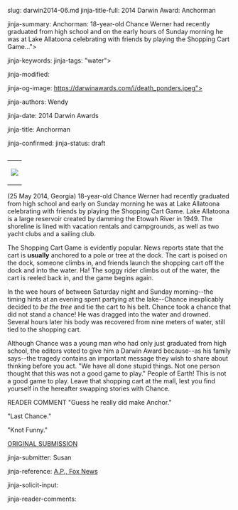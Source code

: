 slug: darwin2014-06.md
jinja-title-full: 2014 Darwin Award: Anchorman

jinja-summary: Anchorman: 18-year-old Chance Werner had recently graduated from high school and on the early hours of Sunday morning he was at Lake Allatoona celebrating with friends by playing the Shopping Cart Game...">

jinja-keywords:
jinja-tags: "water">

jinja-modified:

jinja-og-image: https://darwinawards.com/i/death_ponders.jpeg">

jinja-authors: Wendy

jinja-date: 2014 Darwin Awards


jinja-title: Anchorman


jinja-confirmed:
jinja-status: draft
<TABLE border=0 align=right><TR><TD align=center>

<A href="/cgi/search.pl?keywords=category%3Dwater&swishindex=stories.data&show_description=yes&maxdisplay=10&maxresults=50"><IMG src="/i/icon/fish.jpg" border=0></A>

</TD></TR></TABLE>

(25 May 2014, Georgia) 18-year-old Chance Werner had recently graduated
from high school and early on Sunday morning he was at Lake Allatoona
celebrating with friends by playing the Shopping Cart Game. Lake Allatoona
is a large reservoir created by damming the Etowah River in 1949. The
shoreline is lined with vacation rentals and campgrounds, as well as two
yacht clubs and a sailing club.

The Shopping Cart Game is evidently popular. News reports state that the
cart is <B>usually</B> anchored to a pole or tree at the dock. The cart is
poised on the dock, someone climbs in, and friends launch the shopping cart
off the dock and into the water. Ha! The soggy rider climbs out of the
water, the cart is reeled back in, and the game begins again.

In the wee hours of between Saturday night and Sunday morning--the timing
hints at an evening spent partying at the lake--Chance inexplicably decided
to <I>be the tree</I> and tie the cart to his belt. Chance took a chance
that did not stand a chance! He was dragged into the
water and drowned. Several hours later his body was recovered from nine
meters of water, still tied to the shopping cart.

Although Chance was a young man who had only just graduated from high
school, the editors voted to give him a Darwin Award because--as his family
says--the tragedy contains an important message they wish to share about
thinking before you act. "We have all done stupid things. Not one person
thought that this was not a good game to play." People of Earth! This is
not a good game to play. Leave that shopping cart at the mall, lest you
find yourself in the hereafter swapping stories with Chance.

READER COMMENT "Guess he really did make Anchor."

"Last Chance."

"Knot Funny."

<A href="http://www.darwinawards.com/slush/201405/pending20140527-023730.html">ORIGINAL SUBMISSION</A>

jinja-submitter: Susan

jinja-reference: <A href="http://www.news.com.au/world/north-america/teen-dies-hours-after-high-school-graduation-in-botched-shopping-trolley-game/story-fnh81jut-1226933012760">A.P., Fox News</A>

jinja-solicit-input:

jinja-reader-comments:



<!--#include file=nav_2014.html -->



